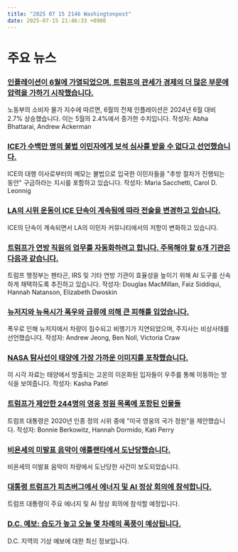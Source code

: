 ```yaml
---
title: "2025 07 15 2146 Washingtonpost"
date: 2025-07-15 21:46:33 +0900
---
```


# 주요 뉴스

### [인플레이션이 6월에 가열되었으며, 트럼프의 관세가 경제의 더 많은 부문에 압력을 가하기 시작했습니다.](https://www.washingtonpost.com/business/2025/07/15/inflation-trump-june/)
노동부의 소비자 물가 지수에 따르면, 6월의 전체 인플레이션은 2024년 6월 대비 2.7% 상승했습니다. 이는 5월의 2.4%에서 증가한 수치입니다.
작성자: Abha Bhattarai, Andrew Ackerman

### [ICE가 수백만 명의 불법 이민자에게 보석 심사를 받을 수 없다고 선언했습니다.](https://www.washingtonpost.com/immigration/2025/07/14/ice-trump-undocumented-immigrants-bond-hearings/)
ICE의 대행 이사로부터의 메모는 불법으로 입국한 이민자들을 "추방 절차가 진행되는 동안" 구금하라는 지시를 포함하고 있습니다.
작성자: Maria Sacchetti, Carol D. Leonnig

### [LA의 시위 운동이 ICE 단속이 계속됨에 따라 전술을 변경하고 있습니다.](https://www.washingtonpost.com/nation/2025/07/14/los-angeles-immigration-protests-ice/)
ICE의 단속이 계속되면서 LA의 이민자 커뮤니티에서의 저항이 변화하고 있습니다.

### [트럼프가 연방 직원의 업무를 자동화하려고 합니다. 주목해야 할 6개 기관은 다음과 같습니다.](https://www.washingtonpost.com/business/2025/07/14/trump-ai-government-war-taxes-jobs/)
트럼프 행정부는 펜타곤, IRS 및 기타 연방 기관이 효율성을 높이기 위해 AI 도구를 신속하게 채택하도록 추진하고 있습니다.
작성자: Douglas MacMillan, Faiz Siddiqui, Hannah Natanson, Elizabeth Dwoskin

### [뉴저지와 뉴욕시가 폭우와 급류에 의해 큰 피해를 입었습니다.](https://www.washingtonpost.com/weather/2025/07/15/new-jersey-flooding-nyc-northeast/)
폭우로 인해 뉴저지에서 차량이 침수되고 비행기가 지연되었으며, 주지사는 비상사태를 선언했습니다.
작성자: Andrew Jeong, Ben Noll, Victoria Craw

### [NASA 탐사선이 태양에 가장 가까운 이미지를 포착했습니다.](https://www.washingtonpost.com/science/2025/07/15/nasa-images-sun-solar-eruptions/)
이 시각 자료는 태양에서 방출되는 고온의 이온화된 입자들이 우주를 통해 이동하는 방식을 보여줍니다.
작성자: Kasha Patel

### [트럼프가 제안한 244명의 영웅 정원 목록에 포함된 인물들](https://www.washingtonpost.com/style/interactive/2025/trump-sculpture-heroes-garden-list/)
트럼프 대통령은 2020년 인종 정의 시위 중에 "미국 영웅의 국가 정원"을 제안했습니다.
작성자: Bonnie Berkowitz, Hannah Dormido, Kati Perry

### [비욘세의 미발표 음악이 애틀랜타에서 도난당했습니다.](https://www.washingtonpost.com/entertainment/2025/07/15/beyonce-unreleased-music-stolen-atlanta/)
비욘세의 미발표 음악이 차량에서 도난당한 사건이 보도되었습니다.

### [대통령 트럼프가 피츠버그에서 에너지 및 AI 정상 회의에 참석합니다.](https://www.washingtonpost.com/politics/2025/07/15/trump-presidency-news/)
트럼프 대통령이 주요 에너지 및 AI 정상 회의에 참석할 예정입니다.

### [D.C. 예보: 습도가 높고 오늘 몇 차례의 폭풍이 예상됩니다.](https://www.washingtonpost.com/weather/2025/07/15/dc-weather-live-updates-high-humidity/)
D.C. 지역의 기상 예보에 대한 최신 정보입니다.